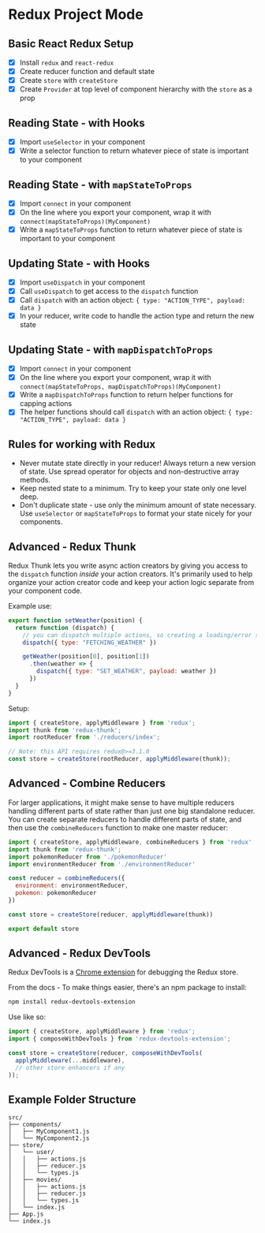 # Redux Project Mode

## Basic React Redux Setup
- [x] Install `redux` and `react-redux`
- [x] Create reducer function and default state
- [x] Create `store` with `createStore`
- [x] Create `Provider` at top level of component hierarchy with the `store` as a prop

## Reading State - with Hooks
- [x] Import `useSelector` in your component
- [x] Write a selector function to return whatever piece of state is important to your component

## Reading State - with `mapStateToProps`
- [x] Import `connect` in your component
- [x] On the line where you export your component, wrap it with `connect(mapStateToProps)(MyComponent)`
- [x] Write a `mapStateToProps` function to return whatever piece of state is important to your component

## Updating State - with Hooks
- [x] Import `useDispatch` in your component
- [x] Call `useDispatch` to get access to the `dispatch` function
- [x] Call `dispatch` with an action object: `{ type: "ACTION_TYPE", payload: data }`
- [x] In your reducer, write code to handle the action type and return the new state

## Updating State - with `mapDispatchToProps`
- [x] Import `connect` in your component
- [x] On the line where you export your component, wrap it with `connect(mapStateToProps, mapDispatchToProps)(MyComponent)`
- [x] Write a `mapDispatchToProps` function to return helper functions for capping actions
- [x] The helper functions should call `dispatch` with an action object: `{ type: "ACTION_TYPE", payload: data }`

## Rules for working with Redux
- Never mutate state directly in your reducer! Always return a new version of state. Use spread operator for objects and non-destructive array methods.
- Keep nested state to a minimum. Try to keep your state only one level deep.
- Don't duplicate state - use only the minimum amount of state necessary. Use `useSelector` or `mapStateToProps` to format your state nicely for your components.

## Advanced - Redux Thunk
Redux Thunk lets you write async action creators by giving you access to the `dispatch` function *inside* your action creators. It's primarily used to help organize your action creator code and keep your action logic separate from your component code.

Example use:
```js
export function setWeather(position) {
  return function (dispatch) {
    // you can dispatch multiple actions, so creating a loading/error state is easier
    dispatch({ type: "FETCHING_WEATHER" })

    getWeather(position[0], position[1])
      .then(weather => {
        dispatch({ type: "SET_WEATHER", payload: weather })
      })
  }
} 
```

Setup:
```js
import { createStore, applyMiddleware } from 'redux';
import thunk from 'redux-thunk';
import rootReducer from './reducers/index';

// Note: this API requires redux@>=3.1.0
const store = createStore(rootReducer, applyMiddleware(thunk));
```

## Advanced - Combine Reducers

For larger applications, it might make sense to have multiple reducers handling different parts of state rather than just one big standalone reducer. You can create separate reducers to handle different parts of state, and then use the `combineReducers` function to make one master reducer:

```js
import { createStore, applyMiddleware, combineReducers } from 'redux'
import thunk from 'redux-thunk';
import pokemonReducer from './pokemonReducer'
import environmentReducer from './environmentReducer'

const reducer = combineReducers({
  environment: environmentReducer,
  pokemon: pokemonReducer
})

const store = createStore(reducer, applyMiddleware(thunk))

export default store
```

## Advanced - Redux DevTools

Redux DevTools is a [Chrome extension](https://chrome.google.com/webstore/detail/redux-devtools/lmhkpmbekcpmknklioeibfkpmmfibljd?hl=en) for debugging the Redux store.

From the docs - To make things easier, there's an npm package to install:

```sh
npm install redux-devtools-extension
```

Use like so:

```js
import { createStore, applyMiddleware } from 'redux';
import { composeWithDevTools } from 'redux-devtools-extension';

const store = createStore(reducer, composeWithDevTools(
  applyMiddleware(...middleware),
  // other store enhancers if any
));
```

## Example Folder Structure
```
src/
├── components/
│   ├── MyComponent1.js
│   └── MyComponent2.js
├── store/
│   └── user/
│   │   ├── actions.js
│   │   ├── reducer.js
│   │   └── types.js
│   ├── movies/
│   │   ├── actions.js
│   │   ├── reducer.js
│   │   └── types.js
│   └── index.js
├── App.js
└── index.js
```